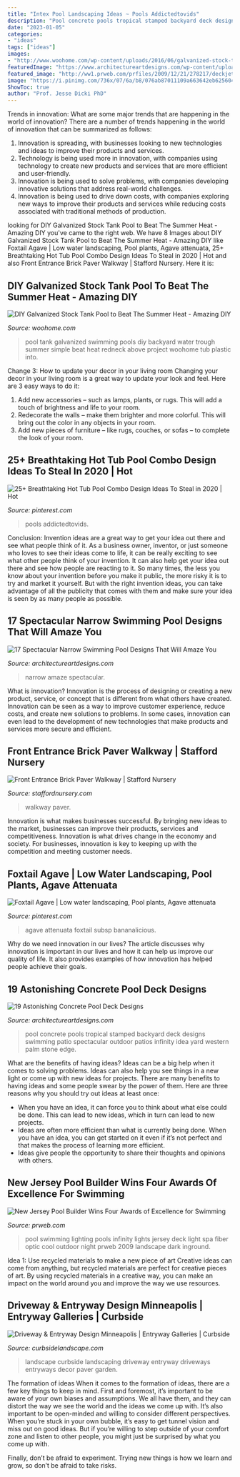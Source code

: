 ```yaml
---
title: "Intex Pool Landscaping Ideas ~ Pools Addictedtovids"
description: "Pool concrete pools tropical stamped backyard deck designs swimming patio spectacular outdoor patios infinity idea yard western palm stone edge"
date: "2023-01-05"
categories:
- "ideas"
tags: ["ideas"]
images:
- "http://www.woohome.com/wp-content/uploads/2016/06/galvanized-stock-tank-pool-ideas-woohome-10.jpg"
featuredImage: "https://www.architectureartdesigns.com/wp-content/uploads/2016/06/11-19.jpg"
featured_image: "http://ww1.prweb.com/prfiles/2009/12/21/278217/deckjetpool.jpg"
image: "https://i.pinimg.com/736x/07/6a/b8/076ab87011109a663642eb625604d734.jpg"
ShowToc: true
author: "Prof. Jesse Dicki PhD"
---
```



Trends in innovation: What are some major trends that are happening in the world of innovation?
There are a number of trends happening in the world of innovation that can be summarized as follows: 
1. Innovation is spreading, with businesses looking to new technologies and ideas to improve their products and services. 
2. Technology is being used more in innovation, with companies using technology to create new products and services that are more efficient and user-friendly. 
3. Innovation is being used to solve problems, with companies developing innovative solutions that address real-world challenges. 
4. Innovation is being used to drive down costs, with companies exploring new ways to improve their products and services while reducing costs associated with traditional methods of production.

	

		
looking for DIY Galvanized Stock Tank Pool to Beat The Summer Heat - Amazing DIY you've came to the right web. We have 8 Images about DIY Galvanized Stock Tank Pool to Beat The Summer Heat - Amazing DIY like Foxtail Agave | Low water landscaping, Pool plants, Agave attenuata, 25+ Breathtaking Hot Tub Pool Combo Design Ideas To Steal in 2020 | Hot and also Front Entrance Brick Paver Walkway | Stafford Nursery. Here it is:
		
    
## DIY Galvanized Stock Tank Pool To Beat The Summer Heat - Amazing DIY

<img loading=lazy src="http://www.woohome.com/wp-content/uploads/2016/06/galvanized-stock-tank-pool-ideas-woohome-10.jpg" onerror="this.onerror=null;this.src='https://tse3.mm.bing.net/th?id=OIP.-Z3Fqoz01op8RRicAVlgSgHaQq&amp;pid=15.1';" alt="DIY Galvanized Stock Tank Pool to Beat The Summer Heat - Amazing DIY">

_Source: woohome.com_

>pool tank galvanized swimming pools diy backyard water trough summer simple beat heat redneck above project woohome tub plastic into. 

	

Change 3: How to update your decor in your living room
Changing your decor in your living room is a great way to update your look and feel. Here are 3 easy ways to do it: 
1. Add new accessories – such as lamps, plants, or rugs. This will add a touch of brightness and life to your room. 
2. Redecorate the walls – make them brighter and more colorful. This will bring out the color in any objects in your room. 
3. Add new pieces of furniture – like rugs, couches, or sofas – to complete the look of your room.

    
## 25+ Breathtaking Hot Tub Pool Combo Design Ideas To Steal In 2020 | Hot

<img loading=lazy src="https://i.pinimg.com/736x/07/6a/b8/076ab87011109a663642eb625604d734.jpg" onerror="this.onerror=null;this.src='https://tse3.mm.bing.net/th?id=OIP.bFMDzebzDXg-TGZbHyPqkQHaQJ&amp;pid=15.1';" alt="25+ Breathtaking Hot Tub Pool Combo Design Ideas To Steal in 2020 | Hot">

_Source: pinterest.com_

>pools addictedtovids. 

	

Conclusion: Invention ideas are a great way to get your idea out there and see what people think of it.
As a business owner, inventor, or just someone who loves to see their ideas come to life, it can be really exciting to see what other people think of your invention. It can also help get your idea out there and see how people are reacting to it. So many times, the less you know about your invention before you make it public, the more risky it is to try and market it yourself. But with the right invention ideas, you can take advantage of all the publicity that comes with them and make sure your idea is seen by as many people as possible.

    
## 17 Spectacular Narrow Swimming Pool Designs That Will Amaze You

<img loading=lazy src="https://www.architectureartdesigns.com/wp-content/uploads/2016/06/11-19.jpg" onerror="this.onerror=null;this.src='https://tse4.mm.bing.net/th?id=OIP.65W624i81chxO1r02-J3WgHaFK&amp;pid=15.1';" alt="17 Spectacular Narrow Swimming Pool Designs That Will Amaze You">

_Source: architectureartdesigns.com_

>narrow amaze spectacular. 

	

What is innovation?
Innovation is the process of designing or creating a new product, service, or concept that is different from what others have created. Innovation can be seen as a way to improve customer experience, reduce costs, and create new solutions to problems. In some cases, innovation can even lead to the development of new technologies that make products and services more secure and efficient.

    
## Front Entrance Brick Paver Walkway | Stafford Nursery

<img loading=lazy src="https://www.staffordnursery.com/wp-content/uploads/2017/07/IMG_7841-1024x833.jpg" onerror="this.onerror=null;this.src='https://tse2.mm.bing.net/th?id=OIP.nqqt7sKjuefqCWNDm6BN1gHaGB&amp;pid=15.1';" alt="Front Entrance Brick Paver Walkway | Stafford Nursery">

_Source: staffordnursery.com_

>walkway paver. 

	

Innovation is what makes businesses successful. By bringing new ideas to the market, businesses can improve their products, services and competitiveness. Innovation is what drives change in the economy and society. For businesses, innovation is key to keeping up with the competition and meeting customer needs.

    
## Foxtail Agave | Low Water Landscaping, Pool Plants, Agave Attenuata

<img loading=lazy src="https://i.pinimg.com/736x/58/48/eb/5848eb2677ebd01dcab3b6d6f0fc5f4b.jpg" onerror="this.onerror=null;this.src='https://tse3.mm.bing.net/th?id=OIP.W1nirhpnQ13VFvPZnKCMLwHaLy&amp;pid=15.1';" alt="Foxtail Agave | Low water landscaping, Pool plants, Agave attenuata">

_Source: pinterest.com_

>agave attenuata foxtail subsp bananalicious. 

	

Why do we need innovation in our lives?
The article discusses why innovation is important in our lives and how it can help us improve our quality of life. It also provides examples of how innovation has helped people achieve their goals.

    
## 19 Astonishing Concrete Pool Deck Designs

<img loading=lazy src="https://www.architectureartdesigns.com/wp-content/uploads/2015/05/224.jpg" onerror="this.onerror=null;this.src='https://tse3.mm.bing.net/th?id=OIP.hz8XdupAuRg26gSm-rHr4AHaE8&amp;pid=15.1';" alt="19 Astonishing Concrete Pool Deck Designs">

_Source: architectureartdesigns.com_

>pool concrete pools tropical stamped backyard deck designs swimming patio spectacular outdoor patios infinity idea yard western palm stone edge. 

	

What are the benefits of having ideas?
Ideas can be a big help when it comes to solving problems. Ideas can also help you see things in a new light or come up with new ideas for projects. There are many benefits to having ideas and some people swear by the power of them. Here are three reasons why you should try out ideas at least once: 
- When you have an idea, it can force you to think about what else could be done. This can lead to new ideas, which in turn can lead to new projects. 
- Ideas are often more efficient than what is currently being done. When you have an idea, you can get started on it even if it’s not perfect and that makes the process of learning more efficient. 
- Ideas give people the opportunity to share their thoughts and opinions with others.

    
## New Jersey Pool Builder Wins Four Awards Of Excellence For Swimming

<img loading=lazy src="http://ww1.prweb.com/prfiles/2009/12/21/278217/deckjetpool.jpg" onerror="this.onerror=null;this.src='https://tse1.mm.bing.net/th?id=OIP.TbYiHJTv9R4qyALXxZsR1QHaE9&amp;pid=15.1';" alt="New Jersey Pool Builder Wins Four Awards of Excellence for Swimming">

_Source: prweb.com_

>pool swimming lighting pools infinity lights jersey deck light spa fiber optic cool outdoor night prweb 2009 landscape dark inground. 

	

Idea 1: Use recycled materials to make a new piece of art
Creative ideas can come from anything, but recycled materials are perfect for creative pieces of art. By using recycled materials in a creative way, you can make an impact on the world around you and improve the way we use resources.

    
## Driveway &amp; Entryway Design Minneapolis | Entryway Galleries | Curbside

<img loading=lazy src="https://www.curbsidelandscape.com/wp-content/uploads/2013/06/Drives_and_Entries_8.jpg" onerror="this.onerror=null;this.src='https://tse2.mm.bing.net/th?id=OIP.t7SA_UCJMNZAjZu1c6ur7AHaJ3&amp;pid=15.1';" alt="Driveway &amp; Entryway Design Minneapolis | Entryway Galleries | Curbside">

_Source: curbsidelandscape.com_

>landscape curbside landscaping driveway entryway driveways entryways decor paver garden. 

	

The formation of ideas
When it comes to the formation of ideas, there are a few key things to keep in mind. First and foremost, it’s important to be aware of your own biases and assumptions. We all have them, and they can distort the way we see the world and the ideas we come up with.
It’s also important to be open-minded and willing to consider different perspectives. When you’re stuck in your own bubble, it’s easy to get tunnel vision and miss out on good ideas. But if you’re willing to step outside of your comfort zone and listen to other people, you might just be surprised by what you come up with.

Finally, don’t be afraid to experiment. Trying new things is how we learn and grow, so don’t be afraid to take risks.

